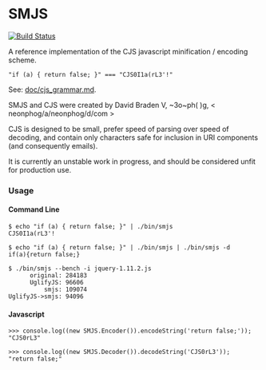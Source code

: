 # SMJS

[![Build Status](https://travis-ci.org/neonphog/smjs.svg?branch=master)](https://travis-ci.org/neonphog/smjs)

A reference implementation of the CJS javascript minification / encoding scheme.

```
"if (a) { return false; }" === "CJS0I1a(rL3'!"
```

See: [doc/cjs_grammar.md](doc/cjs_grammar.md).

SMJS and CJS were created by David Braden V, ~3o~ph( )g, < neonphog/a/neonphog/d/com >

CJS is designed to be small, prefer speed of parsing over speed of decoding, and contain only characters safe for inclusion in URI components (and consequently emails).

It is currently an unstable work in progress, and should be considered unfit for production use.

### Usage

#### Command Line

```
$ echo "if (a) { return false; }" | ./bin/smjs
CJS0I1a(rL3'!

$ echo "if (a) { return false; }" | ./bin/smjs | ./bin/smjs -d
if(a){return false;}

$ ./bin/smjs --bench -i jquery-1.11.2.js
      original: 284183
      UglifyJS: 96606
          smjs: 109074
UglifyJS->smjs: 94096
```

#### Javascript

```
>>> console.log((new SMJS.Encoder()).encodeString('return false;'));
"CJS0rL3"

>>> console.log((new SMJS.Decoder()).decodeString('CJS0rL3'));
"return false;"
```

